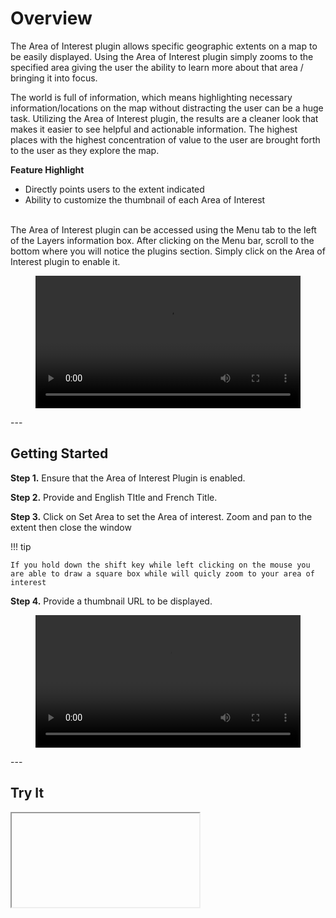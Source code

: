 # Overview

The Area of Interest plugin allows specific geographic extents on a map to be easily displayed. Using the Area of Interest plugin simply zooms to the specified area giving the user the ability to learn more about that area / bringing it into focus.

The world is full of information, which means highlighting necessary information/locations on the map without distracting the user can be a huge task. Utilizing the Area of Interest plugin, the results are a cleaner look that makes it easier to see helpful and actionable information. The highest places with the highest concentration of value to the user are brought forth to the user as they explore the map.

**Feature Highlight**

- Directly points users to the extent indicated
- Ability to customize the thumbnail of each Area of Interest

<br>
The Area of Interest plugin can be accessed using the Menu tab to the left of the Layers information box. After clicking on the Menu bar, scroll to the bottom where you will notice the plugins section. Simply click on the Area of Interest plugin to enable it.

<figure>
<video style="width:100%"  controls>
  <source src="/assets/videos/aoi/aoi1.mp4" type="video/mp4">
Your browser does not support the video tag.
</video>
</figure>
---
<br>

## Getting Started

**Step 1.** Ensure that the Area of Interest Plugin is enabled.

**Step 2.** Provide and English TItle and French Title.

**Step 3.** Click on Set Area to set the Area of interest. Zoom and pan to the extent then close the window

!!! tip

    If you hold down the shift key while left clicking on the mouse you are able to draw a square box while will quicly zoom to your area of interest

**Step 4.** Provide a thumbnail URL to be displayed.

<figure>
<video style="width:100%"  controls>
  <source src="/assets/videos/aoi/aoi2.mp4" type="video/mp4">
Your browser does not support the video tag.
</video>
</figure>
---

<br>

## Try It

<iframe id="iframe1" allowfullscreen=true importance = high data-src="https://negice.github.io/usecase/aoi/samples/aoi-index.html"></iframe>

<br>
